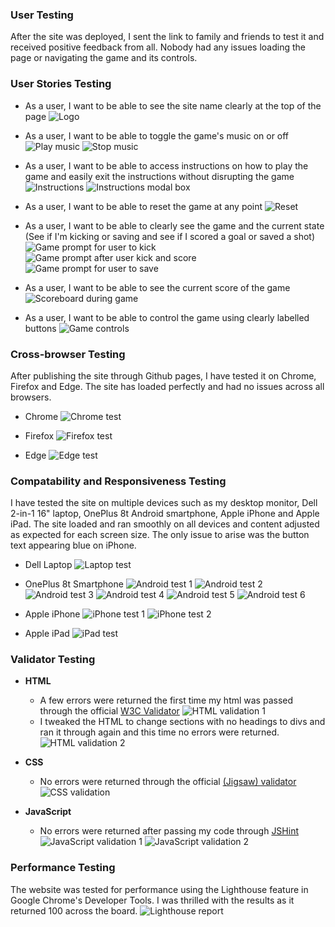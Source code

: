 ### __User Testing__
After the site was deployed, I sent the link to family and friends to test it and received positive feedback from all. Nobody had any issues loading the page or navigating the game and its controls.

### __User Stories Testing__
- As a user, I want to be able to see the site name clearly at the top of the page
![Logo](https://github.com/adamgilroy22/stick-kick/blob/main/documentation/testing/logo.png)

- As a user, I want to be able to toggle the game's music on or off
![Play music](https://github.com/adamgilroy22/stick-kick/blob/main/documentation/testing/play-music.png)
![Stop music](https://github.com/adamgilroy22/stick-kick/blob/main/documentation/testing/stop-music.png)

- As a user, I want to be able to access instructions on how to play the game and easily exit the instructions without disrupting the game
![Instructions](https://github.com/adamgilroy22/stick-kick/blob/main/documentation/testing/instructions.png)
![Instructions modal box](https://github.com/adamgilroy22/stick-kick/blob/main/documentation/testing/information-modal-box.png)

- As a user, I want to be able to reset the game at any point
![Reset](https://github.com/adamgilroy22/stick-kick/blob/main/documentation/testing/reset.png)

- As a user, I want to be able to clearly see the game and the current state (See if I'm kicking or saving and see if I scored a goal or saved a shot)
![Game prompt for user to kick](https://github.com/adamgilroy22/stick-kick/blob/main/documentation/testing/game-prompt-1.png)
![Game prompt after user kick and score](https://github.com/adamgilroy22/stick-kick/blob/main/documentation/testing/game-prompt-2.png)
![Game prompt for user to save](https://github.com/adamgilroy22/stick-kick/blob/main/documentation/testing/game-prompt-3.png)

- As a user, I want to be able to see the current score of the game
![Scoreboard during game](https://github.com/adamgilroy22/stick-kick/blob/main/documentation/testing/score-board-2.png)

- As a user, I want to be able to control the game using clearly labelled buttons
![Game controls](https://github.com/adamgilroy22/stick-kick/blob/main/documentation/testing/game-controls.png)

### __Cross-browser Testing__
After publishing the site through Github pages, I have tested it on Chrome, Firefox and Edge. The site has loaded perfectly and had no issues across all browsers.

- Chrome
![Chrome test](https://github.com/adamgilroy22/stick-kick/blob/main/documentation/testing/chrome.png)

- Firefox
![Firefox test](https://github.com/adamgilroy22/stick-kick/blob/main/documentation/testing/firefox.png)

- Edge
![Edge test](https://github.com/adamgilroy22/stick-kick/blob/main/documentation/testing/edge.png)

### __Compatability and Responsiveness Testing__
I have tested the site on multiple devices such as my desktop monitor, Dell 2-in-1 16" laptop, OnePlus 8t Android smartphone, Apple iPhone and Apple iPad. The site loaded and ran smoothly on all devices and content adjusted as expected for each screen size. The only issue to arise was the button text appearing blue on iPhone.

- Dell Laptop
![Laptop test](https://github.com/adamgilroy22/stick-kick/blob/main/documentation/testing/laptop-test.png)

- OnePlus 8t Smartphone
![Android test 1](https://github.com/adamgilroy22/stick-kick/blob/main/documentation/testing/android-test-1.jpg)
![Android test 2](https://github.com/adamgilroy22/stick-kick/blob/main/documentation/testing/android-test-2.jpg)
![Android test 3](https://github.com/adamgilroy22/stick-kick/blob/main/documentation/testing/android-test-3.jpg)
![Android test 4](https://github.com/adamgilroy22/stick-kick/blob/main/documentation/testing/android-test-4.jpg)
![Android test 5](https://github.com/adamgilroy22/stick-kick/blob/main/documentation/testing/android-test-5.jpg)
![Android test 6](https://github.com/adamgilroy22/stick-kick/blob/main/documentation/testing/android-test-6.jpg)

- Apple iPhone
![iPhone test 1](https://github.com/adamgilroy22/stick-kick/blob/main/documentation/testing/iphone-test-1.jpg)
![iPhone test 2](https://github.com/adamgilroy22/stick-kick/blob/main/documentation/testing/iphone-test-2.jpg)

- Apple iPad
![iPad test](https://github.com/adamgilroy22/stick-kick/blob/main/documentation/testing/ipad-test.png)

### __Validator Testing__ 

- __HTML__
    - A few errors were returned the first time my html was passed through the official [W3C Validator](https://validator.w3.org/nu/?doc=https%3A%2F%2Fadamgilroy22.github.io%2Fstick-kick%2F)
    ![HTML validation 1](https://github.com/adamgilroy22/stick-kick/blob/main/documentation/testing/html-validation-before.png)
    - I tweaked the HTML to change sections with no headings to divs and ran it through again and this time no errors were returned.
    ![HTML validation 2](https://github.com/adamgilroy22/stick-kick/blob/main/documentation/testing/html-validation-after.png)

- __CSS__
    - No errors were returned through the official [(Jigsaw) validator](https://jigsaw.w3.org/css-validator/validator?uri=https%3A%2F%2Fadamgilroy22.github.io%2Fstick-kick%2F&profile=css3svg&usermedium=all&warning=1&vextwarning=&lang=en)
    ![CSS validation](https://github.com/adamgilroy22/stick-kick/blob/main/documentation/testing/css-validation.png)

- __JavaScript__
    - No errors were returned after passing my code through [JSHint](https://jshint.com/)
    ![JavaScript validation 1](https://github.com/adamgilroy22/stick-kick/blob/main/documentation/testing/javascript-validation-1.png)
    ![JavaScript validation 2](https://github.com/adamgilroy22/stick-kick/blob/main/documentation/testing/javascript-validation-2.png)

### __Performance Testing__

The website was tested for performance using the Lighthouse feature in Google Chrome's Developer Tools. I was thrilled with the results as it returned 100 across the board.
![Lighthouse report](https://github.com/adamgilroy22/stick-kick/blob/main/documentation/testing/lighthouse-report.png)